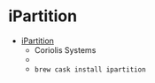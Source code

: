 # iPartition
- [iPartition](https://coriolis-systems.com/iPartition/)
  -  Coriolis Systems
  - 
  - `brew cask install ipartition`
